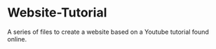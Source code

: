 # Website-Tutorial
A series of files to create a website based on a Youtube tutorial found online. 
